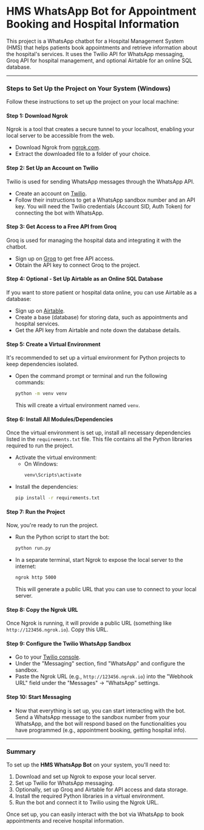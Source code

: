 # HMS WhatsApp Bot for Appointment Booking and Hospital Information

This project is a WhatsApp chatbot for a Hospital Management System (HMS) that helps patients book appointments and retrieve information about the hospital's services. It uses the Twilio API for WhatsApp messaging, Groq API for hospital management, and optional Airtable for an online SQL database.

---

### **Steps to Set Up the Project on Your System (Windows)**

Follow these instructions to set up the project on your local machine:

#### **Step 1: Download Ngrok**
Ngrok is a tool that creates a secure tunnel to your localhost, enabling your local server to be accessible from the web.
- Download Ngrok from [ngrok.com](https://ngrok.com/download).
- Extract the downloaded file to a folder of your choice.

#### **Step 2: Set Up an Account on Twilio**
Twilio is used for sending WhatsApp messages through the WhatsApp API.
- Create an account on [Twilio](https://www.twilio.com/).
- Follow their instructions to get a WhatsApp sandbox number and an API key. You will need the Twilio credentials (Account SID, Auth Token) for connecting the bot with WhatsApp.

#### **Step 3: Get Access to a Free API from Groq**
Groq is used for managing the hospital data and integrating it with the chatbot.
- Sign up on [Groq](https://groq.io/) to get free API access.
- Obtain the API key to connect Groq to the project.

#### **Step 4: Optional - Set Up Airtable as an Online SQL Database**
If you want to store patient or hospital data online, you can use Airtable as a database:
- Sign up on [Airtable](https://airtable.com/).
- Create a base (database) for storing data, such as appointments and hospital services.
- Get the API key from Airtable and note down the database details.

#### **Step 5: Create a Virtual Environment**
It's recommended to set up a virtual environment for Python projects to keep dependencies isolated.
- Open the command prompt or terminal and run the following commands:
    ```bash
    python -m venv venv
    ```
    This will create a virtual environment named `venv`.

#### **Step 6: Install All Modules/Dependencies**
Once the virtual environment is set up, install all necessary dependencies listed in the `requirements.txt` file. This file contains all the Python libraries required to run the project.
- Activate the virtual environment:
    - On Windows:
      ```bash
      venv\Scripts\activate
      ```
- Install the dependencies:
    ```bash
    pip install -r requirements.txt
    ```

#### **Step 7: Run the Project**
Now, you're ready to run the project.
- Run the Python script to start the bot:
    ```bash
    python run.py
    ```
- In a separate terminal, start Ngrok to expose the local server to the internet:
    ```bash
    ngrok http 5000
    ```
    This will generate a public URL that you can use to connect to your local server.

#### **Step 8: Copy the Ngrok URL**
Once Ngrok is running, it will provide a public URL (something like `http://123456.ngrok.io`). Copy this URL.

#### **Step 9: Configure the Twilio WhatsApp Sandbox**
- Go to your [Twilio console](https://console.twilio.com/).
- Under the "Messaging" section, find "WhatsApp" and configure the sandbox.
- Paste the Ngrok URL (e.g., `http://123456.ngrok.io`) into the "Webhook URL" field under the "Messages" -> "WhatsApp" settings.
  
#### **Step 10: Start Messaging**
- Now that everything is set up, you can start interacting with the bot. Send a WhatsApp message to the sandbox number from your WhatsApp, and the bot will respond based on the functionalities you have programmed (e.g., appointment booking, getting hospital info).

---

### **Summary**

To set up the **HMS WhatsApp Bot** on your system, you'll need to:
1. Download and set up Ngrok to expose your local server.
2. Set up Twilio for WhatsApp messaging.
3. Optionally, set up Groq and Airtable for API access and data storage.
4. Install the required Python libraries in a virtual environment.
5. Run the bot and connect it to Twilio using the Ngrok URL.

Once set up, you can easily interact with the bot via WhatsApp to book appointments and receive hospital information.